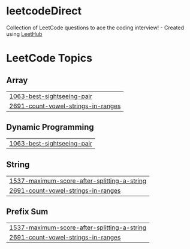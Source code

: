 # leetcodeDirect
Collection of LeetCode questions to ace the coding interview! - Created using [LeetHub](https://github.com/QasimWani/LeetHub)

<!---LeetCode Topics Start-->
# LeetCode Topics
## Array
|  |
| ------- |
| [1063-best-sightseeing-pair](https://github.com/ahmet422/leetcodeDirect/tree/master/1063-best-sightseeing-pair) |
| [2691-count-vowel-strings-in-ranges](https://github.com/ahmet422/leetcodeDirect/tree/master/2691-count-vowel-strings-in-ranges) |
## Dynamic Programming
|  |
| ------- |
| [1063-best-sightseeing-pair](https://github.com/ahmet422/leetcodeDirect/tree/master/1063-best-sightseeing-pair) |
## String
|  |
| ------- |
| [1537-maximum-score-after-splitting-a-string](https://github.com/ahmet422/leetcodeDirect/tree/master/1537-maximum-score-after-splitting-a-string) |
| [2691-count-vowel-strings-in-ranges](https://github.com/ahmet422/leetcodeDirect/tree/master/2691-count-vowel-strings-in-ranges) |
## Prefix Sum
|  |
| ------- |
| [1537-maximum-score-after-splitting-a-string](https://github.com/ahmet422/leetcodeDirect/tree/master/1537-maximum-score-after-splitting-a-string) |
| [2691-count-vowel-strings-in-ranges](https://github.com/ahmet422/leetcodeDirect/tree/master/2691-count-vowel-strings-in-ranges) |
<!---LeetCode Topics End-->